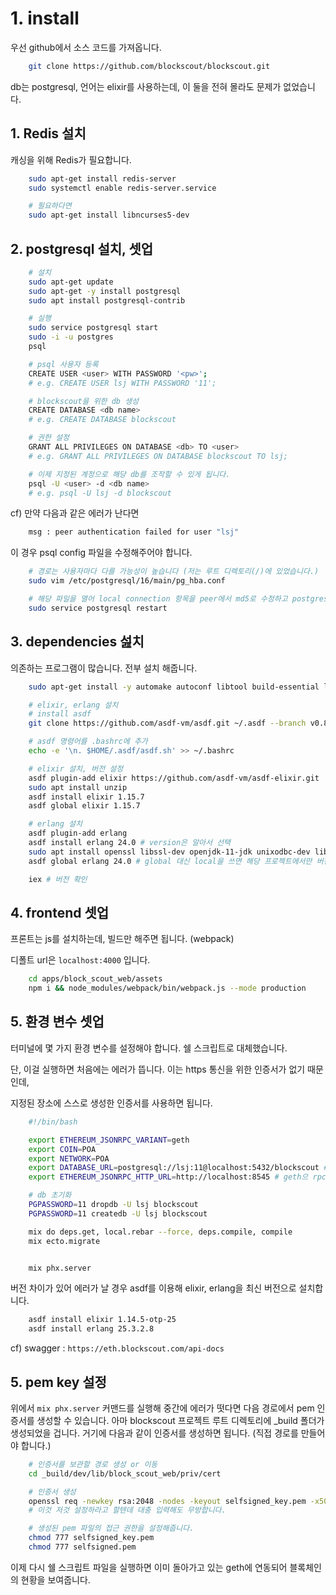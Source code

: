 # 1. install

우선 github에서 소스 코드를 가져옵니다.
``` bash
    git clone https://github.com/blockscout/blockscout.git
```

db는 postgresql, 언어는 elixir를 사용하는데, 이 둘을 전혀 몰라도 문제가 없었습니다.

## 1. Redis 설치
캐싱을 위해 Redis가 필요합니다.

``` bash
    sudo apt-get install redis-server
    sudo systemctl enable redis-server.service

    # 필요하다면
    sudo apt-get install libncurses5-dev
```

## 2. postgresql 설치, 셋업

``` bash
    # 설치
    sudo apt-get update
    sudo apt-get -y install postgresql
    sudo apt install postgresql-contrib

    # 실행
    sudo service postgresql start
    sudo -i -u postgres
    psql

    # psql 사용자 등록
    CREATE USER <user> WITH PASSWORD '<pw>';
    # e.g. CREATE USER lsj WITH PASSWORD '11';

    # blockscout을 위한 db 생성
    CREATE DATABASE <db name>
    # e.g. CREATE DATABASE blockscout

    # 권한 설정
    GRANT ALL PRIVILEGES ON DATABASE <db> TO <user>
    # e.g. GRANT ALL PRIVILEGES ON DATABASE blockscout TO lsj;

    # 이제 지정된 계정으로 해당 db를 조작할 수 있게 됩니다.
    psql -U <user> -d <db name>
    # e.g. psql -U lsj -d blockscout
```

cf) 만약 다음과 같은 에러가 난다면
``` bash
    msg : peer authentication failed for user "lsj"
```

이 경우 psql config 파일을 수정해주어야 합니다.
``` bash
    # 경로는 사용자마다 다를 가능성이 높습니다 (저는 루트 디렉토리(/)에 있었습니다.)
    sudo vim /etc/postgresql/16/main/pg_hba.conf

    # 해당 파일을 열어 local connection 항목을 peer에서 md5로 수정하고 postgresql을 재시작합니다.
    sudo service postgresql restart
```

## 3. dependencies 섪치
의존하는 프로그램이 많습니다. 전부 설치 해줍니다.

``` bash
    sudo apt-get install -y automake autoconf libtool build-essential libgmp3-dev erlang-dev erlang-tools make cmake curl screen

    # elixir, erlang 설치
    # install asdf
    git clone https://github.com/asdf-vm/asdf.git ~/.asdf --branch v0.8.1

    # asdf 명령어를 .bashrc에 추가
    echo -e '\n. $HOME/.asdf/asdf.sh' >> ~/.bashrc

    # elixir 설치, 버전 설정
    asdf plugin-add elixir https://github.com/asdf-vm/asdf-elixir.git
    sudo apt install unzip
    asdf install elixir 1.15.7
    asdf global elixir 1.15.7

    # erlang 설치
    asdf plugin-add erlang
    asdf install erlang 24.0 # version은 알아서 선택
    sudo apt install openssl libssl-dev openjdk-11-jdk unixodbc-dev libwxgtk3.0-gtk3-dev xsltproc fop libxml2-utils
    asdf global erlang 24.0 # global 대신 local을 쓰면 해당 프로젝트에서만 버전이 적용됨

    iex # 버전 확인
```

## 4. frontend 셋업
프론트는 js를 설치하는데, 빌드만 해주면 됩니다. (webpack)

디폴트 url은 `localhost:4000` 입니다.

``` bash
    cd apps/block_scout_web/assets
    npm i && node_modules/webpack/bin/webpack.js --mode production
```

## 5. 환경 변수 셋업
터미널에 몇 가지 환경 변수를 설정해야 합니다. 쉘 스크립트로 대체했습니다.

단, 이걸 실행하면 처음에는 에러가 뜹니다. 이는 https 통신을 위한 인증서가 없기 때문인데, 

지정된 장소에 스스로 생성한 인증서를 사용하면 됩니다.

``` bash
    #!/bin/bash

    export ETHEREUM_JSONRPC_VARIANT=geth
    export COIN=POA
    export NETWORK=POA
    export DATABASE_URL=postgresql://lsj:11@localhost:5432/blockscout # postgresql config 입력
    export ETHEREUM_JSONRPC_HTTP_URL=http://localhost:8545 # geth으 rpcurl 입력

    # db 초기화
    PGPASSWORD=11 dropdb -U lsj blockscout 
    PGPASSWORD=11 createdb -U lsj blockscout

    mix do deps.get, local.rebar --force, deps.compile, compile
    mix ecto.migrate


    mix phx.server
```

버전 차이가 있어 에러가 날 경우 asdf를 이용해 elixir, erlang을 최신 버전으로 설치합니다.
``` bash
    asdf install elixir 1.14.5-otp-25
    asdf install erlang 25.3.2.8
```

cf) swagger : `https://eth.blockscout.com/api-docs`

## 5. pem key 설정
위에서 `mix phx.server` 커맨드를 실행해 중간에 에러가 떳다면 다음 경로에서 pem 인증서를 생성할 수 있습니다.
아마 blockscout 프로젝트 루트 디렉토리에 _build 폴더가 생성되었을 겁니다. 거기에 다음과 같이 인증서를 생성하면 됩니다.
(직접 경로를 만들어야 합니다.)

``` bash
    # 인증서를 보관할 경로 생성 or 이동
    cd _build/dev/lib/block_scout_web/priv/cert

    # 인증서 생성
    openssl req -newkey rsa:2048 -nodes -keyout selfsigned_key.pem -x509 -days 365 -out selfsigned.pem
    # 이것 저것 설정하라고 할텐데 대충 입력해도 무방합니다.

    # 생성된 pem 파일의 접근 권한을 설정해줍니다.
    chmod 777 selfsigned_key.pem
    chmod 777 selfsigned.pem
```

이제 다시 쉘 스크립트 파일을 실행하면 이미 돌아가고 있는 geth에 연동되어 블록체인의 현황을 보여줍니다.